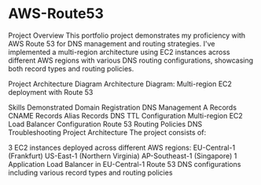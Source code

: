 # AWS-Route53
Project Overview
This portfolio project demonstrates my proficiency with AWS Route 53 for DNS management and routing strategies. I've implemented a multi-region architecture using EC2 instances across different AWS regions with various DNS routing configurations, showcasing both record types and routing policies.

Project Architecture Diagram
Architecture Diagram: Multi-region EC2 deployment with Route 53

Skills Demonstrated
Domain Registration
DNS Management
A Records
CNAME Records
Alias Records
DNS TTL Configuration
Multi-region EC2
Load Balancer Configuration
Route 53 Routing Policies
DNS Troubleshooting
Project Architecture
The project consists of:

3 EC2 instances deployed across different AWS regions:
EU-Central-1 (Frankfurt)
US-East-1 (Northern Virginia)
AP-Southeast-1 (Singapore)
1 Application Load Balancer in EU-Central-1
Route 53 DNS configurations including various record types and routing policies

